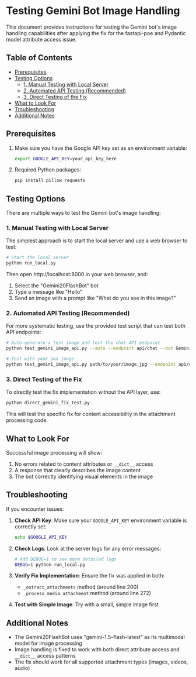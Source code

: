 # Testing Gemini Bot Image Handling

This document provides instructions for testing the Gemini bot's image handling capabilities after applying the fix for the fastapi-poe and Pydantic model attribute access issue.

## Table of Contents
- [Prerequisites](#prerequisites)
- [Testing Options](#testing-options)
  - [1. Manual Testing with Local Server](#1-manual-testing-with-local-server)
  - [2. Automated API Testing (Recommended)](#2-automated-api-testing-recommended)
  - [3. Direct Testing of the Fix](#3-direct-testing-of-the-fix)
- [What to Look For](#what-to-look-for)
- [Troubleshooting](#troubleshooting)
- [Additional Notes](#additional-notes)

## Prerequisites

1. Make sure you have the Google API key set as an environment variable:
   ```bash
   export GOOGLE_API_KEY=your_api_key_here
   ```

2. Required Python packages:
   ```bash
   pip install pillow requests
   ```

## Testing Options

There are multiple ways to test the Gemini bot's image handling:

### 1. Manual Testing with Local Server

The simplest approach is to start the local server and use a web browser to test:

```bash
# Start the local server
python run_local.py
```

Then open http://localhost:8000 in your web browser, and:
1. Select the "Gemini20FlashBot" bot
2. Type a message like "Hello"
3. Send an image with a prompt like "What do you see in this image?"

### 2. Automated API Testing (Recommended)

For more systematic testing, use the provided test script that can test both API endpoints:

```bash
# Auto-generate a test image and test the chat API endpoint
python test_gemini_image_api.py --auto --endpoint api/chat --bot Gemini20FlashBot

# Test with your own image
python test_gemini_image_api.py path/to/your/image.jpg --endpoint api/chat --bot Gemini20FlashBot
```

### 3. Direct Testing of the Fix

To directly test the fix implementation without the API layer, use:

```bash
python direct_gemini_fix_test.py
```

This will test the specific fix for content accessibility in the attachment processing code.

## What to Look For

Successful image processing will show:

1. No errors related to content attributes or `__dict__` access
2. A response that clearly describes the image content
3. The bot correctly identifying visual elements in the image

## Troubleshooting

If you encounter issues:

1. **Check API Key**: Make sure your `GOOGLE_API_KEY` environment variable is correctly set:
   ```bash
   echo $GOOGLE_API_KEY
   ```

2. **Check Logs**: Look at the server logs for any error messages:
   ```bash
   # Add DEBUG=1 to see more detailed logs
   DEBUG=1 python run_local.py
   ```

3. **Verify Fix Implementation**: Ensure the fix was applied in both:
   - `_extract_attachments` method (around line 200)
   - `_process_media_attachment` method (around line 272)

4. **Test with Simple Image**: Try with a small, simple image first

## Additional Notes

- The Gemini20FlashBot uses "gemini-1.5-flash-latest" as its multimodal model for image processing
- Image handling is fixed to work with both direct attribute access and `__dict__` access patterns
- The fix should work for all supported attachment types (images, videos, audio)
